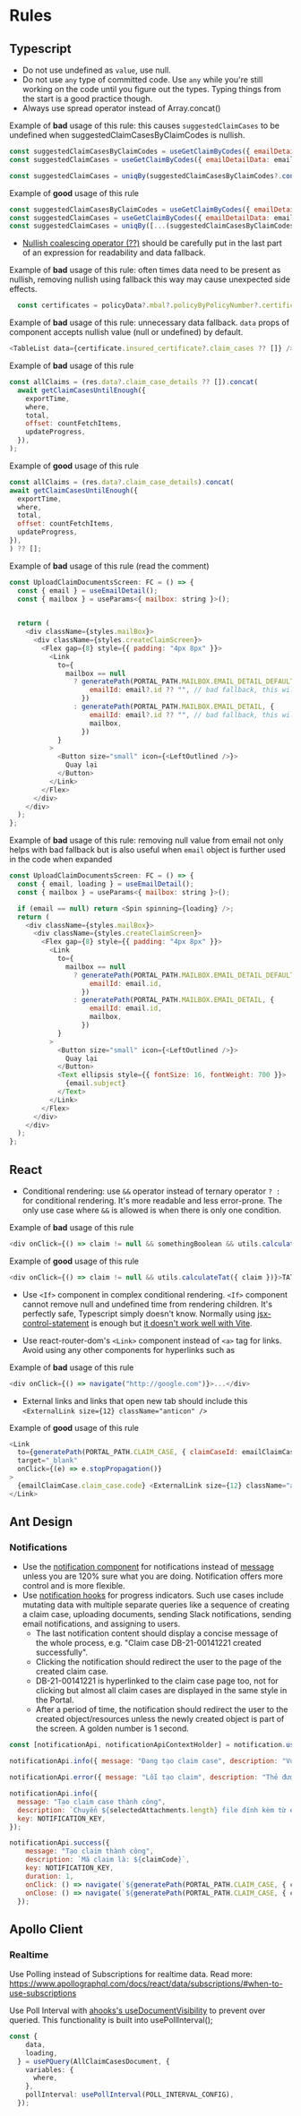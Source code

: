 # Rules

## Typescript

- Do not use undefined as `value`, use null.
- Do not use `any` type of committed code. Use `any` while you're still working on the code until you figure out the types. Typing things from the start is a good practice though.
- Always use spread operator instead of Array.concat()

Example of **bad** usage of this rule: this causes `suggestedClaimCases` to be undefined when suggestedClaimCasesByClaimCodes is nullish.

```js
const suggestedClaimCasesByClaimCodes = useGetClaimByCodes({ emailDetailData: emailDetailData?.correspondence_emails_by_pk, detectedClaimCodes });
const suggestedClaimCases = useGetClaimByCodes({ emailDetailData: emailDetailData?.correspondence_emails_by_pk, detectedPolicyNumbers });

const suggestedClaimCases = uniqBy(suggestedClaimCasesByClaimCodes?.concat(suggestedClaimCases ?? []), "code");
```

Example of **good** usage of this rule

```js
const suggestedClaimCasesByClaimCodes = useGetClaimByCodes({ emailDetailData: emailDetailData?.correspondence_emails_by_pk, detectedClaimCodes });
const suggestedClaimCases = useGetClaimByCodes({ emailDetailData: emailDetailData?.correspondence_emails_by_pk, detectedPolicyNumbers });
const suggestedClaimCases = uniqBy([...(suggestedClaimCasesByClaimCodes ?? []), ...(suggestedClaimCases ?? [])], "code");
```

- [Nullish coalescing operator (??)](https://developer.mozilla.org/en-US/docs/Web/JavaScript/Reference/Operators/Nullish_coalescing) should be carefully put in the last part of an expression for readability and data fallback.

Example of **bad** usage of this rule: often times data need to be present as nullish, removing nullish using fallback this way may cause unexpected side effects.
```js
  const certificates = policyData?.mbal?.policyByPolicyNumber?.certificates ?? [];
```

Example of **bad** usage of this rule: unnecessary data fallback. `data` props of <TableList> component accepts nullish value (null or undefined) by default.

```js
<TableList data={certificate.insured_certificate?.claim_cases ?? []} />
```

Example of **bad** usage of this rule

```js
const allClaims = (res.data?.claim_case_details ?? []).concat(
  await getClaimCasesUntilEnough({
    exportTime,
    where,
    total,
    offset: countFetchItems,
    updateProgress,
  }),
);
```

Example of **good** usage of this rule

```js
const allClaims = (res.data?.claim_case_details).concat(
await getClaimCasesUntilEnough({
  exportTime,
  where,
  total,
  offset: countFetchItems,
  updateProgress,
}),
) ?? [];
```

Example of **bad** usage of this rule (read the comment)

```js
const UploadClaimDocumentsScreen: FC = () => {
  const { email } = useEmailDetail();
  const { mailbox } = useParams<{ mailbox: string }>();

  
  return (
    <div className={styles.mailBox}>
      <div className={styles.createClaimScreen}>
        <Flex gap={8} style={{ padding: "4px 8px" }}>
          <Link
            to={
              mailbox == null
                ? generatePath(PORTAL_PATH.MAILBOX.EMAIL_DETAIL_DEFAULT, {
                    emailId: email?.id ?? "", // bad fallback, this will result page crash thrown by generatePath
                  })
                : generatePath(PORTAL_PATH.MAILBOX.EMAIL_DETAIL, {
                    emailId: email?.id ?? "", // bad fallback, this will result page crash thrown by generatePath
                    mailbox,
                  })
            }
          >
            <Button size="small" icon={<LeftOutlined />}>
              Quay lại
            </Button>
          </Link>
        </Flex>
      </div>
    </div>
  );
};
```

Example of **bad** usage of this rule: removing null value from email not only helps with bad fallback but is also useful when `email` object is further used in the code when expanded

```js
const UploadClaimDocumentsScreen: FC = () => {
  const { email, loading } = useEmailDetail();
  const { mailbox } = useParams<{ mailbox: string }>();

  if (email == null) return <Spin spinning={loading} />;
  return (
    <div className={styles.mailBox}>
      <div className={styles.createClaimScreen}>
        <Flex gap={8} style={{ padding: "4px 8px" }}>
          <Link
            to={
              mailbox == null
                ? generatePath(PORTAL_PATH.MAILBOX.EMAIL_DETAIL_DEFAULT, {
                    emailId: email.id,
                  })
                : generatePath(PORTAL_PATH.MAILBOX.EMAIL_DETAIL, {
                    emailId: email.id,
                    mailbox,
                  })
            }
          >
            <Button size="small" icon={<LeftOutlined />}>
              Quay lại
            </Button>
            <Text ellipsis style={{ fontSize: 16, fontWeight: 700 }}>
              {email.subject}
            </Text>
          </Link>
        </Flex>
      </div>
    </div>
  );
};
```

## React

- Conditional rendering: use `&&` operator instead of ternary operator `? :` for conditional rendering. It's more readable and less error-prone. The only use case where `&&` is allowed is when there is only one condition.

Example of **bad** usage of this rule

```js
<div onClick={() => claim != null && somethingBoolean && utils.calculateTat({ claim })}>TAT: {tat} hours.</div>
```

Example of **good** usage of this rule

```js
<div onClick={() => claim != null && utils.calculateTat({ claim })}>TAT: {tat} hours.</div>
```

- Use `<If>` component in complex conditional rendering. `<If>` component cannot remove null and undefined time from rendering children. It's perfectly safe, Typescript simply doesn't know. Normally using [jsx-control-statement](https://www.npmjs.com/package/jsx-control-statements) is enough but [it doesn't work well with Vite](https://github.com/vitejs/vite/discussions/7927).

- Use react-router-dom's `<Link>` component instead of `<a>` tag for links. Avoid using any other components for hyperlinks such as

Example of **bad** usage of this rule

```js
<div onClick={() => navigate("http://google.com")}>...</div>
```

- External links and links that open new tab should include this `<ExternalLink size={12} className="anticon" />`


Example of **good** usage of this rule

```js
<Link
  to={generatePath(PORTAL_PATH.CLAIM_CASE, { claimCaseId: emailClaimCase.claim_case.claim_case_id })}
  target="_blank"
  onClick={(e) => e.stopPropagation()}
>
  {emailClaimCase.claim_case.code} <ExternalLink size={12} className="anticon" />
</Link>
```

## Ant Design

### Notifications

- Use the [notification component](https://ant.design/components/notification) for notifications instead of [message](https://ant.design/components/message) unless you are 120% sure what you are doing. Notification offers more control and is more flexible.
- Use [notification hooks](https://ant.design/components/notification#notification-demo-update) for progress indicators. Such use cases include mutating data with multiple separate queries like a sequence of creating a claim case, uploading documents, sending Slack notifications, sending email notifications, and assigning to users.
  - The last notification content should display a concise message of the whole process, e.g. "Claim case DB-21-00141221 created successfully".
  - Clicking the notification should redirect the user to the page of the created claim case.
  - DB-21-00141221 is hyperlinked to the claim case page too, not for clicking but almost all claim cases are displayed in the same style in the Portal.
  - After a period of time, the notification should redirect the user to the created object/resources unless the newly created object is part of the screen. A golden number is 1 second.

```js
const [notificationApi, notificationApiContextHolder] = notification.useNotification();

notificationApi.info({ message: "Đang tạo claim case", description: "Vui lòng chờ trong giây lát", key: NOTIFICATION_KEY });

notificationApi.error({ message: "Lỗi tạo claim", description: "Thẻ được chọn chưa có thông tin công ty BH", key: NOTIFICATION_KEY });

notificationApi.info({
  message: "Tạo claim case thành công",
  description: `Chuyển ${selectedAttachments.length} file đính kèm từ email sang claim ${claimCode}`,
  key: NOTIFICATION_KEY,
});

notificationApi.success({
    message: "Tạo claim thành công",
    description: `Mã claim là: ${claimCode}`,
    key: NOTIFICATION_KEY,
    duration: 1,
    onClick: () => navigate(`${generatePath(PORTAL_PATH.CLAIM_CASE, { claimCaseId })}/${CLAIM_CASE_PATH.CLAIM_CASE_INFO}`),
    onClose: () => navigate(`${generatePath(PORTAL_PATH.CLAIM_CASE, { claimCaseId })}/${CLAIM_CASE_PATH.CLAIM_CASE_INFO}`),
  });
```


## Apollo Client

### Realtime

Use Polling instead of Subscriptions for realtime data. Read more: https://www.apollographql.com/docs/react/data/subscriptions/#when-to-use-subscriptions

Use Poll Interval with [ahooks's useDocumentVisibility](https://ahooks.js.org/hooks/use-document-visibility) to prevent over queried. This functionality is built into usePollInterval();

```ts
const {
    data,
    loading,
  } = usePQuery(AllClaimCasesDocument, {
    variables: {
      where,
    },
    pollInterval: usePollInterval(POLL_INTERVAL_CONFIG),
  });
```

